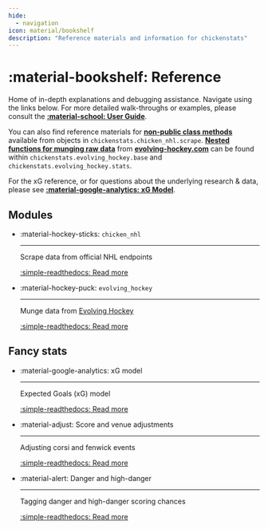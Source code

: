 ```yaml
---
hide:
  - navigation
icon: material/bookshelf
description: "Reference materials and information for chickenstats"
---
```


# :material-bookshelf: **Reference**

Home of in-depth explanations and debugging assistance. Navigate using the links below.
For more detailed walk-throughs or examples, please consult the **[:material-school: User Guide](../guide/guide.md)**.

You can also find reference materials for **[non-public class methods](../contribute/backend/chicken_nhl.md)**
available from objects in `chickenstats.chicken_nhl.scrape`.
**[Nested functions for munging raw data](../contribute/backend/evolving_hockey.md)** from
**[evolving-hockey.com](https://www.evolving-hockey.com)** can be found within `chickenstats.evolving_hockey.base`
and `chickenstats.evolving_hockey.stats`.

For the xG reference, or for questions about the underlying research & data,
please see **[:material-google-analytics: xG Model](../xg_model/xg_model.md)**.

## **Modules**

<div class="grid cards" markdown>

-   :material-hockey-sticks: `chicken_nhl`

    ---

    Scrape data from official NHL endpoints

    [:simple-readthedocs: Read more](chicken_nhl/scrape.md)

-   :material-hockey-puck: `evolving_hockey`

    ---

    Munge data from [Evolving Hockey](https://evolving-hockey.com)

    [:simple-readthedocs: Read more](evolving_hockey/stats.md)


</div>

## **Fancy stats**

<div class="grid cards" markdown>

-   :material-google-analytics: xG model

    ---

    Expected Goals (xG) model

    [:simple-readthedocs: Read more](../xg_model/xg_model.md)

-   :material-adjust: Score and venue adjustments

    ---

    Adjusting corsi and fenwick events

    [:simple-readthedocs: Read more](fancy_stats/score_adjustments.md)

-   :material-alert: Danger and high-danger

    ---

    Tagging danger and high-danger scoring chances

    [:simple-readthedocs: Read more](fancy_stats/high_danger.md)


</div>